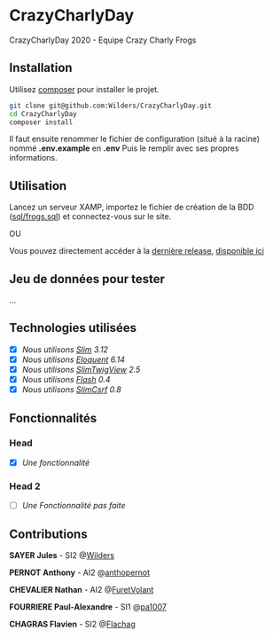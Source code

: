 # CrazyCharlyDay

CrazyCharlyDay 2020 - Equipe Crazy Charly Frogs

## Installation

Utilisez [composer](https://getcomposer.org/) pour installer le projet.

```bash
git clone git@github.com:Wilders/CrazyCharlyDay.git
cd CrazyCharlyDay
composer install
```

Il faut ensuite renommer le fichier de configuration (situé à la racine) nommé **.env.example** en **.env**
Puis le remplir avec ses propres informations.

## Utilisation

Lancez un serveur XAMP, importez le fichier de création de la BDD ([sql/frogs.sql](https://github.com/Wilders/CrazyCharlyDay/blob/master/sql/frogs.sql)) et connectez-vous sur le site.

OU

Vous pouvez directement accéder à la [dernière release](https://github.com/Wilders/CrazyCharlyDay/releases/latest), [disponible ici](https://flachag.com)

## Jeu de données pour tester
...

## Technologies utilisées

- [x] *Nous utilisons [Slim](https://github.com/slimphp/Slim) 3.12*
- [x] *Nous utilisons [Eloquent](https://github.com/illuminate/database) 6.14*
- [x] *Nous utilisons [SlimTwigView](https://github.com/slimphp/Twig-View) 2.5*
- [x] *Nous utilisons [Flash](https://github.com/slimphp/Slim-Flash) 0.4*
- [x] *Nous utilisons [SlimCsrf](https://github.com/slimphp/Slim-Csrf) 0.8*

## Fonctionnalités

### Head

- [x] *Une fonctionnalité*

### Head 2
- [ ] *Une Fonctionnalité pas faite*

## Contributions
**SAYER Jules** - SI2 @[Wilders](https://github.com/Wilders/CrazyCharlyDay/commits?author=Wilders)

**PERNOT Anthony** - AI2 @[anthopernot](https://github.com/Wilders/CrazyCharlyDay/commits?author=anthopernot)

**CHEVALIER Nathan** - AI2 @[FuretVolant](https://github.com/Wilders/CrazyCharlyDay/commits?author=FuretVolant)

**FOURRIERE Paul-Alexandre** - SI1 @[pa1007](https://github.com/Wilders/CrazyCharlyDay/commits?author=pa1007)

**CHAGRAS Flavien** - SI2 @[Flachag](https://github.com/Wilders/CrazyCharlyDay/commits?author=Flachag)
